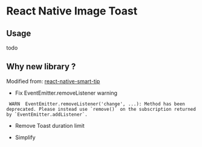 # React Native Image Toast

## Usage

todo

## Why new library ?

Modified from: [react-native-smart-tip](https://github.com/mochixuan/react-native-smart-tip)

- Fix EventEmitter.removeListener warning

```
 WARN  EventEmitter.removeListener('change', ...): Method has been deprecated. Please instead use `remove()` on the subscription returned by `EventEmitter.addListener`.
```

- Remove Toast duration limit

- Simplify
